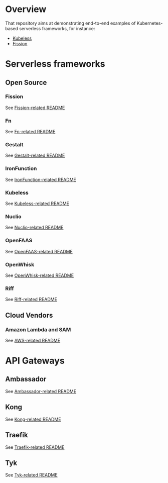 # Overview
That repository aims at demonstrating end-to-end examples
of Kubernetes-based serverless frameworks, for instance:
* [Kubeless](http://kubeless.io)
* [Fission](http://fission.io)


# Serverless frameworks

## Open Source

### Fission
See [Fission-related README](frameworks/fission/README.md)

### Fn
See [Fn-related README](frameworks/fn/README.md)

### Gestalt
See [Gestalt-related README](frameworks/gestalt/README.md)

### IronFunction
See [IronFunction-related README](frameworks/ironfunction/README.md)

### Kubeless
See [Kubeless-related README](frameworks/kubeless/README.md)

### Nuclio
See [Nuclio-related README](frameworks/nuclio/README.md)

### OpenFAAS
See [OpenFAAS-related README](frameworks/openfaas/README.md)

### OpenWhisk
See [OpenWhisk-related README](frameworks/openwhisk/README.md)

### Riff
See [Riff-related README](frameworks/riff/README.md)

## Cloud Vendors

### Amazon Lambda and SAM
See [AWS-related README](frameworks/aws/README.md)

# API Gateways

## Ambassador
See [Ambassador-related README](api-gateways/ambassador/README.md)

## Kong
See [Kong-related README](api-gateways/kong/README.md)

## Traefik
See [Traefik-related README](api-gateways/traefik/README.md)

## Tyk
See [Tyk-related README](api-gateways/tyk/README.md)




